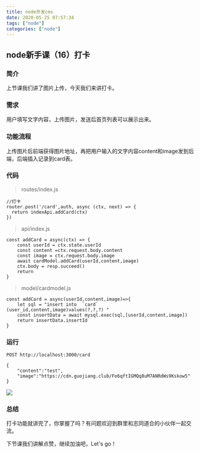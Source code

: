 ```yaml
---
title: node开发cms
date: 2020-05-25 07:57:34
tags: ["node"]
categories: ["node"]
---
```

## node新手课（16）打卡
### 简介
上节课我们讲了图片上传，今天我们来讲打卡。
### 需求
用户填写文字内容，上传图片，发送后首页列表可以展示出来。
### 功能流程
上传图片后前端获得图片地址，再把用户输入的文字内容content和image发到后端，后端插入记录到card表。

### 代码
>routes/index.js
```
//打卡
router.post('/card',auth, async (ctx, next) => {
  return indexApi.addCard(ctx)
})
```
>api/index.js
```
const addCard = async(ctx) => {
    const userId = ctx.state.userId
    const content =ctx.request.body.content
    const image = ctx.request.body.image
    await cardModel.addCard(userId,content,image)
    ctx.body = resp.succeed()
    return
}
```
>model/cardmodel.js
```
const addCard = async(userId,content,image)=>{
    let sql = "insert into  `card` (user_id,content,image)values(?,?,?) "
    const insertData = await mysql.exec(sql,[userId,content,image]) 
    return insertData.insertId
}
```
### 运行
```
POST http://localhost:3000/card

{
    "content":"test",
    "image":"https://cdn.guojiang.club/Fo6qftIGMQq8uM7ANRdWs9Kskow5"
}
```
![](https://cdn.guojiang.club/Fo6qftIGMQq8uM7ANRdWs9Kskow5)
### 总结
打卡功能就讲完了，你掌握了吗？有问题欢迎到群里和志同道合的小伙伴一起交流。

下节课我们讲解点赞，继续加油吧，Let's go！